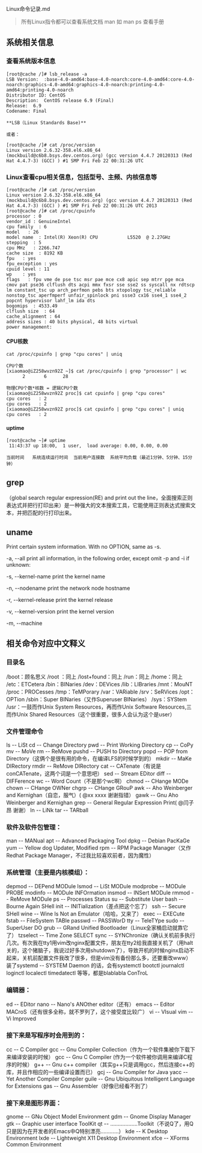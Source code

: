 Linux命令记录.md
> 所有Linux指令都可以查看系统文档 man <command> 如 man ps 查看手册
## 系统相关信息
### 查看系统版本信息
```
[root@cache /]# lsb_release -a
LSB Version:  :base-4.0-amd64:base-4.0-noarch:core-4.0-amd64:core-4.0-noarch:graphics-4.0-amd64:graphics-4.0-noarch:printing-4.0-amd64:printing-4.0-noarch
Distributor ID: CentOS
Description:  CentOS release 6.9 (Final)
Release:  6.9
Codename: Final

**LSB（Linux Standards Base)**

或者：

[root@cache /]# cat /proc/version
Linux version 2.6.32-358.el6.x86_64 (mockbuild@c6b8.bsys.dev.centos.org) (gcc version 4.4.7 20120313 (Red Hat 4.4.7-3) (GCC) ) #1 SMP Fri Feb 22 00:31:26 UTC 
```

### Linux查看cpu相关信息，包括型号、主频、内核信息等
```
[root@cache /]# cat /proc/version
Linux version 2.6.32-358.el6.x86_64 (mockbuild@c6b8.bsys.dev.centos.org) (gcc version 4.4.7 20120313 (Red Hat 4.4.7-3) (GCC) ) #1 SMP Fri Feb 22 00:31:26 UTC 2013
[root@cache /]# cat /proc/cpuinfo
processor : 0
vendor_id : GenuineIntel
cpu family  : 6
model   : 26
model name  : Intel(R) Xeon(R) CPU           L5520  @ 2.27GHz
stepping  : 5
cpu MHz   : 2266.747
cache size  : 8192 KB
fpu   : yes
fpu_exception : yes
cpuid level : 11
wp    : yes
flags   : fpu vme de pse tsc msr pae mce cx8 apic sep mtrr pge mca cmov pat pse36 clflush dts acpi mmx fxsr sse sse2 ss syscall nx rdtscp lm constant_tsc up arch_perfmon pebs bts xtopology tsc_reliable nonstop_tsc aperfmperf unfair_spinlock pni ssse3 cx16 sse4_1 sse4_2 popcnt hypervisor lahf_lm ida dts
bogomips  : 4533.49
clflush size  : 64
cache_alignment : 64
address sizes : 40 bits physical, 48 bits virtual
power management:

```

#### CPU核数
```
cat /proc/cpuinfo | grep "cpu cores" | uniq 

CPU个数
[xiaomao@iZ258wvzn92Z ~]$ cat /proc/cpuinfo | grep "processor" | wc
      2       6      28

物理CPU个数*核数 = 逻辑CPU个数
[xiaomao@iZ258wvzn92Z proc]$ cat cpuinfo | grep "cpu cores"
cpu cores	: 2
cpu cores	: 2
[xiaomao@iZ258wvzn92Z proc]$ cat cpuinfo | grep "cpu cores" | uniq
cpu cores	: 2
```

#### uptime
```
[root@cache ~]# uptime
 11:43:37 up 18:00,  1 user,  load average: 0.00, 0.00, 0.00

当前时间   系统连续运行时间  当前用户连接数  系统平均负载（最近1分钟、5分钟、15分钟）
```

## grep
（global search regular expression(RE) and print out the line，全面搜索正则表达式并把行打印出来）是一种强大的文本搜索工具，它能使用正则表达式搜索文本，并把匹配的行打印出来。

## uname
Print certain system information.  With no OPTION, same as -s.

-a, --all
      print all information, in the following order, except omit -p and -i if unknown:

-s, --kernel-name
      print the kernel name

-n, --nodename
      print the network node hostname

-r, --kernel-release
      print the kernel release

-v, --kernel-version
      print the kernel version

-m, --machine


## 相关命令对应中文释义
### 目录名
/boot：顾名思义
/root ：同上
/lost+found：同上
/run：同上
/home：同上
/etc：ETCetera
/bin：BINaries
/dev：DEVices
/lib：LIBraries
/mnt：MouNT
/proc：PROCesses
/tmp：TeMPorary
/var：VARiable
/srv：SeRVices
/opt：OPTion
/sbin：Super BINaries（又作Superuser BINaries）
/sys：SYStem
/usr：一鼓而作Unix System Resources，再而作Unix Software Resources,三而作Unix Shared Resources（这个很重要，很多人会认为这个是user）

### 文件管理命令
ls -- LiSt
cd -- Change Directory
pwd -- Print Working Directory
cp -- CoPy
mv -- MoVe
rm -- ReMove
pushd -- PUSH to Directory
popd -- POP from Directory（这俩个是很有用的命令，在编译LFS的时候学到的）
mkdir -- MaKe DIRectory
rmdir -- ReMove DIRectory
cat -- CATenate（有说是conCATenate，这两个词是一个意思吧）
sed -- Stream EDitor
diff -- DIFFerence
wc -- Word Count（不是那个wc啊）
chmod -- CHange MODe
chown -- CHange OWNer
chgrp -- CHange GRouP
awk -- Aho Weinberger and Kernighan（自恋，服气）( @xx xxxx 谢谢指错）
gawk -- Gnu Aho Weinberger and Kernighan
grep -- General Regular Expression Print( @闫子昂 谢谢）
ln -- LiNk
tar -- TARball

### 软件及软件包管理：
man -- MANual
apt -- Advanced Packaging Tool
dpkg -- Debian PacKaGe
yum -- Yellow dog Updater, Modified
rpm -- RPM Package Manager（又作Redhat Package Manager，不过我比较喜欢前者，因为魔性）

### 系统管理（主要是内核模组）：
depmod -- DEPend MODule
lsmod -- LiSt MODule
modprobe -- MODule PROBE
modinfo -- MODule INFOrmation
insmod -- INSert MODule
rmmod -- ReMove MODule
ps -- Processes Status
su -- Substitute User
bash -- Bourne Again SHell
init -- INITialization（差点把这个忘了）
ssh -- Secure SHell
wine -- Wine Is Not an Emulator（哈哈，又来了）
exec -- EXECute
fstab -- FileSystem TABle
passwd -- PASSWorD
tty -- TeleTYpe
sudo -- SuperUser DO
grub -- GRand Unified Bootloader（Linux全家桶启动就靠它了）
tzselect -- Time Zone SELECT
sync -- SYNChronize（确认关机前多执行几次。有次我在tty1用vim改nginx配置文件，朋友在tty2给我直接关机了（用halt关的，这个猪脑子，我说过好多次用shutdown了），导致开机的时候nginx启动不起来，关机前配置文件我改了很多，但是vim没有备份那么多，还要重改www）
装了systemd -- SYSTEM Daemon 的话，会有systemctl bootctl journalctl loginctl localectl timedatectl 等等，都是blablabla ConTroL

### 编辑器：
ed -- EDitor
nano -- Nano's ANOther editor（还有）
emacs -- Editor MACroS（还有很多全称，就不罗列了，这个接受度比较广）
vi -- VIsual
vim -- Vi Improved

### 接下来是写程序时会用到的：
cc -- C Compiler
gcc -- Gnu Compiler Collection（作为一个软件集被你下载下来编译安装的时候）
gcc -- Gnu C Compiler (作为一个软件被你调用来编译C程序的时候）
g++ -- Gnu c++ compiler（其实g++只是调用gcc，然后连接c++的库，并且作相应的一些编译设置而已）
gcj -- Gnu Compiler for Java
yacc -- Yet Another Compiler Compiler
guile -- Gnu Ubiquitous Intelligent Language for Extensions
gas -- Gnu Assembler（好像已经看不到了）

### 接下来是图形界面：
gnome -- GNu Object Model Environment
gdm -- Gnome Display Manager
gtk -- Graphic user interface ToolKit
qt -- ………………Toolkit（不说Q了，用Q只是因为在开发者的Emacs中Q特别漂亮…………）
kde -- K Desktop Environment
lxde -- Lightweight X11 Desktop Environment
xfce -- XForms Common Environment


















